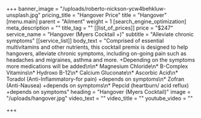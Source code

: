 +++
banner_image = "/uploads/roberto-nickson-ycw4behkluw-unsplash.jpg"
pricing_title = "Hangover Price"
title = "Hangover"
[menu.main]
parent = "Ailment"
weight = 1
[search_engine_optimization]
meta_description = ""
title_tag = ""
[[list_of_prices]]
price = "$247"
service_name = "Hangover (Myers Cocktail +)"
subtitle = "Alleviate chronic symptoms"
[[service_list]]
body_text = "Comprised of essential multivitamins and other nutrients, this cocktail premix is designed to help hangovers, alleviate chronic symptoms, including on-going pain such as headaches and migraines, asthma and more. +Depending on the symptoms more medications will be added\n\n* Magnesium Chloride\n* B-Complex Vitamins\n* Hydroxo B-12\n* Calcium Gluconate\n* Ascorbic Acid\n* Toradol (Anti-Inflammatory-for pain) +depends on symptoms\n* Zofran (Anti-Nausea) +depends on symptoms\n* Pepcid (heartburn/ acid reflux) +depends on symptoms"
heading = "Hangover (Myers Cocktail)"
image = "/uploads/hangover.jpg"
video_text = ""
video_title = ""
youtube_video = ""

+++
